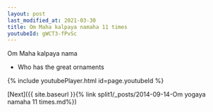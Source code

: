 ```yaml
---
layout: post
last_modified_at: 2021-03-30
title: Om Maha kalpaya namaha 11 times
youtubeId: gWCT3-fPvSc
---
```

 
 
Om Maha kalpaya nama 
 
 -  Who has the great ornaments 
 
  
 
  
 
 
 
 
 
 


{% include youtubePlayer.html id=page.youtubeId %}
 
[Next]({{ site.baseurl }}{% link  split1/_posts/2014-09-14-Om yogaya namaha 11 times.md%})
 
